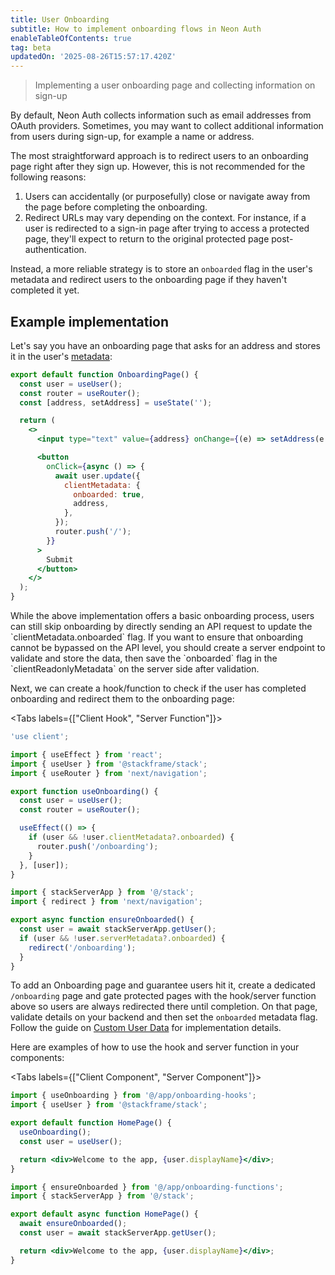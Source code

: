 ```yaml
---
title: User Onboarding
subtitle: How to implement onboarding flows in Neon Auth
enableTableOfContents: true
tag: beta
updatedOn: '2025-08-26T15:57:17.420Z'
---
```


> Implementing a user onboarding page and collecting information on sign-up

By default, Neon Auth collects information such as email addresses from OAuth providers. Sometimes, you may want to collect additional information from users during sign-up, for example a name or address.

The most straightforward approach is to redirect users to an onboarding page right after they sign up. However, this is not recommended for the following reasons:

1. Users can accidentally (or purposefully) close or navigate away from the page before completing the onboarding.
2. Redirect URLs may vary depending on the context. For instance, if a user is redirected to a sign-in page after trying to access a protected page, they'll expect to return to the original protected page post-authentication.

Instead, a more reliable strategy is to store an `onboarded` flag in the user's metadata and redirect users to the onboarding page if they haven't completed it yet.

## Example implementation

Let's say you have an onboarding page that asks for an address and stores it in the user's [metadata](/docs/neon-auth/concepts/custom-user-data):

```jsx shouldWrap title="app/onboarding/page.tsx"
export default function OnboardingPage() {
  const user = useUser();
  const router = useRouter();
  const [address, setAddress] = useState('');

  return (
    <>
      <input type="text" value={address} onChange={(e) => setAddress(e.target.value)} />

      <button
        onClick={async () => {
          await user.update({
            clientMetadata: {
              onboarded: true,
              address,
            },
          });
          router.push('/');
        }}
      >
        Submit
      </button>
    </>
  );
}
```

<Admonition type="note">
  While the above implementation offers a basic onboarding process, users can still skip onboarding by directly sending an API request to update the `clientMetadata.onboarded` flag. If you want to ensure that onboarding cannot be bypassed on the API level, you should create a server endpoint to validate and store the data, then save the `onboarded` flag in the `clientReadonlyMetadata` on the server side after validation.
</Admonition>

Next, we can create a hook/function to check if the user has completed onboarding and redirect them to the onboarding page:

<Tabs labels={["Client Hook", "Server Function"]}>

<TabItem>

```jsx shouldWrap title="app/onboarding-hooks.ts"
'use client';

import { useEffect } from 'react';
import { useUser } from '@stackframe/stack';
import { useRouter } from 'next/navigation';

export function useOnboarding() {
  const user = useUser();
  const router = useRouter();

  useEffect(() => {
    if (user && !user.clientMetadata?.onboarded) {
      router.push('/onboarding');
    }
  }, [user]);
}
```

</TabItem>

<TabItem>

```jsx shouldWrap title="app/onboarding-functions.ts"
import { stackServerApp } from '@/stack';
import { redirect } from 'next/navigation';

export async function ensureOnboarded() {
  const user = await stackServerApp.getUser();
  if (user && !user.serverMetadata?.onboarded) {
    redirect('/onboarding');
  }
}
```

</TabItem>

</Tabs>

To add an Onboarding page and guarantee users hit it, create a dedicated `/onboarding` page and gate protected pages with the hook/server function above so users are always redirected there until completion. On that page, validate details on your backend and then set the `onboarded` metadata flag. Follow the guide on [Custom User Data](/docs/neon-auth/concepts/custom-user-data) for implementation details.

Here are examples of how to use the hook and server function in your components:

<Tabs labels={["Client Component", "Server Component"]}>

<TabItem>

```jsx shouldWrap title="app/page.tsx"
import { useOnboarding } from '@/app/onboarding-hooks';
import { useUser } from '@stackframe/stack';

export default function HomePage() {
  useOnboarding();
  const user = useUser();

  return <div>Welcome to the app, {user.displayName}</div>;
}
```

</TabItem>

<TabItem>

```jsx shouldWrap title="app/page.tsx"
import { ensureOnboarded } from '@/app/onboarding-functions';
import { stackServerApp } from '@/stack';

export default async function HomePage() {
  await ensureOnboarded();
  const user = await stackServerApp.getUser();

  return <div>Welcome to the app, {user.displayName}</div>;
}
```

</TabItem>

</Tabs>
